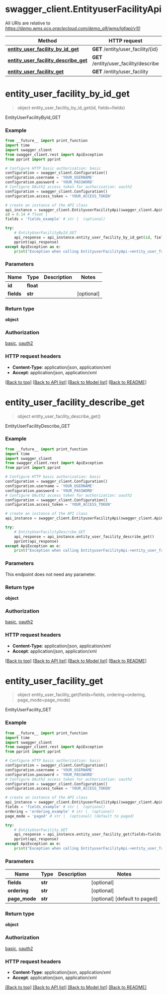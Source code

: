 # swagger_client.EntityuserFacilityApi

All URIs are relative to *https://demo.wms.ocs.oraclecloud.com/demo_a9/wms/lgfapi/v10*

Method | HTTP request | Description
------------- | ------------- | -------------
[**entity_user_facility_by_id_get**](EntityuserFacilityApi.md#entity_user_facility_by_id_get) | **GET** /entity/user_facility/{id} | EntityUserFacilityById_GET
[**entity_user_facility_describe_get**](EntityuserFacilityApi.md#entity_user_facility_describe_get) | **GET** /entity/user_facility/describe | EntityUserFacilityDescribe_GET
[**entity_user_facility_get**](EntityuserFacilityApi.md#entity_user_facility_get) | **GET** /entity/user_facility | EntityUserFacility_GET


# **entity_user_facility_by_id_get**
> object entity_user_facility_by_id_get(id, fields=fields)

EntityUserFacilityById_GET



### Example
```python
from __future__ import print_function
import time
import swagger_client
from swagger_client.rest import ApiException
from pprint import pprint

# Configure HTTP basic authorization: basic
configuration = swagger_client.Configuration()
configuration.username = 'YOUR_USERNAME'
configuration.password = 'YOUR_PASSWORD'
# Configure OAuth2 access token for authorization: oauth2
configuration = swagger_client.Configuration()
configuration.access_token = 'YOUR_ACCESS_TOKEN'

# create an instance of the API class
api_instance = swagger_client.EntityuserFacilityApi(swagger_client.ApiClient(configuration))
id = 8.14 # float | 
fields = 'fields_example' # str |  (optional)

try:
    # EntityUserFacilityById_GET
    api_response = api_instance.entity_user_facility_by_id_get(id, fields=fields)
    pprint(api_response)
except ApiException as e:
    print("Exception when calling EntityuserFacilityApi->entity_user_facility_by_id_get: %s\n" % e)
```

### Parameters

Name | Type | Description  | Notes
------------- | ------------- | ------------- | -------------
 **id** | **float**|  | 
 **fields** | **str**|  | [optional] 

### Return type

**object**

### Authorization

[basic](../README.md#basic), [oauth2](../README.md#oauth2)

### HTTP request headers

 - **Content-Type**: application/json, application/xml
 - **Accept**: application/json, application/xml

[[Back to top]](#) [[Back to API list]](../README.md#documentation-for-api-endpoints) [[Back to Model list]](../README.md#documentation-for-models) [[Back to README]](../README.md)

# **entity_user_facility_describe_get**
> object entity_user_facility_describe_get()

EntityUserFacilityDescribe_GET



### Example
```python
from __future__ import print_function
import time
import swagger_client
from swagger_client.rest import ApiException
from pprint import pprint

# Configure HTTP basic authorization: basic
configuration = swagger_client.Configuration()
configuration.username = 'YOUR_USERNAME'
configuration.password = 'YOUR_PASSWORD'
# Configure OAuth2 access token for authorization: oauth2
configuration = swagger_client.Configuration()
configuration.access_token = 'YOUR_ACCESS_TOKEN'

# create an instance of the API class
api_instance = swagger_client.EntityuserFacilityApi(swagger_client.ApiClient(configuration))

try:
    # EntityUserFacilityDescribe_GET
    api_response = api_instance.entity_user_facility_describe_get()
    pprint(api_response)
except ApiException as e:
    print("Exception when calling EntityuserFacilityApi->entity_user_facility_describe_get: %s\n" % e)
```

### Parameters
This endpoint does not need any parameter.

### Return type

**object**

### Authorization

[basic](../README.md#basic), [oauth2](../README.md#oauth2)

### HTTP request headers

 - **Content-Type**: application/json, application/xml
 - **Accept**: application/json, application/xml

[[Back to top]](#) [[Back to API list]](../README.md#documentation-for-api-endpoints) [[Back to Model list]](../README.md#documentation-for-models) [[Back to README]](../README.md)

# **entity_user_facility_get**
> object entity_user_facility_get(fields=fields, ordering=ordering, page_mode=page_mode)

EntityUserFacility_GET



### Example
```python
from __future__ import print_function
import time
import swagger_client
from swagger_client.rest import ApiException
from pprint import pprint

# Configure HTTP basic authorization: basic
configuration = swagger_client.Configuration()
configuration.username = 'YOUR_USERNAME'
configuration.password = 'YOUR_PASSWORD'
# Configure OAuth2 access token for authorization: oauth2
configuration = swagger_client.Configuration()
configuration.access_token = 'YOUR_ACCESS_TOKEN'

# create an instance of the API class
api_instance = swagger_client.EntityuserFacilityApi(swagger_client.ApiClient(configuration))
fields = 'fields_example' # str |  (optional)
ordering = 'ordering_example' # str |  (optional)
page_mode = 'paged' # str |  (optional) (default to paged)

try:
    # EntityUserFacility_GET
    api_response = api_instance.entity_user_facility_get(fields=fields, ordering=ordering, page_mode=page_mode)
    pprint(api_response)
except ApiException as e:
    print("Exception when calling EntityuserFacilityApi->entity_user_facility_get: %s\n" % e)
```

### Parameters

Name | Type | Description  | Notes
------------- | ------------- | ------------- | -------------
 **fields** | **str**|  | [optional] 
 **ordering** | **str**|  | [optional] 
 **page_mode** | **str**|  | [optional] [default to paged]

### Return type

**object**

### Authorization

[basic](../README.md#basic), [oauth2](../README.md#oauth2)

### HTTP request headers

 - **Content-Type**: application/json, application/xml
 - **Accept**: application/json, application/xml

[[Back to top]](#) [[Back to API list]](../README.md#documentation-for-api-endpoints) [[Back to Model list]](../README.md#documentation-for-models) [[Back to README]](../README.md)


